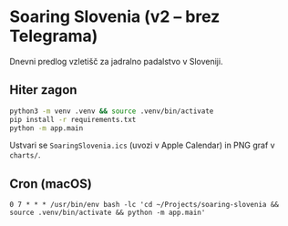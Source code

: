 # Soaring Slovenia (v2 – brez Telegrama)

Dnevni predlog vzletišč za jadralno padalstvo v Sloveniji.

## Hiter zagon
```bash
python3 -m venv .venv && source .venv/bin/activate
pip install -r requirements.txt
python -m app.main
```

Ustvari se `SoaringSlovenia.ics` (uvozi v Apple Calendar) in PNG graf v `charts/`.

## Cron (macOS)
```
0 7 * * * /usr/bin/env bash -lc 'cd ~/Projects/soaring-slovenia && source .venv/bin/activate && python -m app.main'
```
